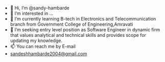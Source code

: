 - 👋 Hi, I’m @sandy-hambarde
- 👀 I’m interested in ...
- 🌱 I’m currently learning  B-tech in Electronics and Telecommunication branch from Government College of Engineering,Amravati
- 💞️ I’m seeking entry level position as Software Engineer in dynamic firm that values analytical and technical skills and provides scope for updating my knowledge.
- 📫  You can  reach me by E-mail
-  sandeshhambarde2004@gmail.com


<!---
sandy-hambarde/sandy-hambarde is a ✨ special ✨ repository because its `README.md` (this file) appears on your GitHub profile.
You can click the Preview link to take a look at your changes.
--->
